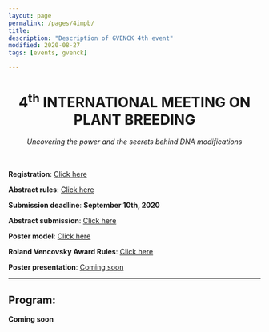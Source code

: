 ```yaml
---
layout: page
permalink: /pages/4impb/
title: 
description: "Description of GVENCK 4th event"
modified: 2020-08-27
tags: [events, gvenck]

---
```


<center><h1>4<sup>th</sup> INTERNATIONAL MEETING ON PLANT BREEDING</h1>
<i>Uncovering the power and the secrets behind DNA modifications</i></center>
<br><br>

**Registration**: [Click here](https://forms.gle/pG4kvAhRAZkTn3XY8)  
  
**Abstract rules**: [Click here](../files/Rules_for_abstract_submissions.docx)  
  
**Submission deadline**: **September 10th, 2020**  
  
**Abstract submission**: [Click here](https://forms.gle/VAUAdnpbJZWEwMwr8)  
  
**Poster model**: [Click here](../files/model-poster-2020.pptx)  

**Roland Vencovsky Award Rules**: [Click here](../files/Rules_Roland_Vencovsky_Award.docx)  
  
**Poster presentation**: [Coming soon]()  
  
<center><hr></center>

## Program:

**Coming soon**
